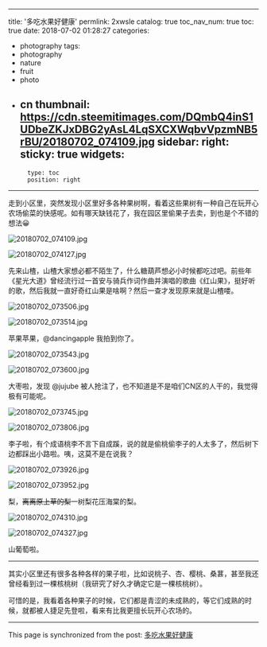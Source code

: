 
---
title: '多吃水果好健康'
permlink: 2xwsle
catalog: true
toc_nav_num: true
toc: true
date: 2018-07-02 01:28:27
categories:
- photography
tags:
- photography
- nature
- fruit
- photo
- cn
thumbnail: https://cdn.steemitimages.com/DQmbQ4inS1UDbeZKJxDBG2yAsL4LqSXCXWqbvVpzmNB5rBU/20180702_074109.jpg
sidebar:
    right:
        sticky: true
widgets:
    -
        type: toc
        position: right
---


走到小区里，突然发现小区里好多各种果树啊，看着这些果树有一种自己在玩开心农场偷菜的快感呢。如有哪天缺钱花了，我在园区里偷果子去卖，到也是个不错的想法😀

![20180702_074109.jpg](https://cdn.steemitimages.com/DQmbQ4inS1UDbeZKJxDBG2yAsL4LqSXCXWqbvVpzmNB5rBU/20180702_074109.jpg)

![20180702_074127.jpg](https://cdn.steemitimages.com/DQmaMqjzaQXaAaPNLVh1WRbepCWEYg3CuGRxbtaZukSYUmS/20180702_074127.jpg)

先来山楂，山楂大家想必都不陌生了，什么糖葫芦想必小时候都吃过吧。前些年《星光大道》曾经流行过一首安与骑兵作词作曲并演唱的歌曲《红山果》，挺好听的歌，然后我就一直好奇红山果是啥啊？然后一查才发现原来就是山楂喽。

![20180702_073506.jpg](https://cdn.steemitimages.com/DQmWqQsaScXtKLrUtYKUKFt9LiQ8quQNhmsZ57djnvdgwpi/20180702_073506.jpg)

![20180702_073514.jpg](https://cdn.steemitimages.com/DQmVGvdVWr5qQYfqj5zP6sE6w4Y6scjXEuH1hRixTLfoSVP/20180702_073514.jpg)

苹果苹果，@dancingapple 我拍到你了。

![20180702_073543.jpg](https://cdn.steemitimages.com/DQmZbz5LTSzKhw14dGimhZ28HSh4ChxbeTfj5sQQ4QcpW25/20180702_073543.jpg)

![20180702_073600.jpg](https://cdn.steemitimages.com/DQmat5kd5uQbEURv8RTnkrNjwAbMryAxGgM4dTLMaE8jtdt/20180702_073600.jpg)

大枣啦，发现 @jujube 被人抢注了，也不知道是不是咱们CN区的人干的，我觉得极有可能呢。

![20180702_073745.jpg](https://cdn.steemitimages.com/DQmaW6jMSyPMxzqbgVeJacHHKdF4STBkNM9qDKFFDwcULYd/20180702_073745.jpg)

![20180702_073806.jpg](https://cdn.steemitimages.com/DQmbgmD6h2MDsqQxQynL1MRT3wcNeQQrpU9t5ZtrWTbbPzZ/20180702_073806.jpg)

李子啦，有个成语桃李不言下自成蹊，说的就是偷桃偷李子的人太多了，然后树下边都踩出小路啦。咦，这莫不是在说我？

![20180702_073926.jpg](https://cdn.steemitimages.com/DQmXYeAX6zn4H3icmSNJAK2AuPYTV1PbGeMcZvTB7DBKtqM/20180702_073926.jpg)

![20180702_073952.jpg](https://cdn.steemitimages.com/DQmU6J7LZStd8MzS4seJZaEEA3vdzQkKzWFpRWiMeKzrHYj/20180702_073952.jpg)

梨，~~离离原上草的梨~~一树梨花压海棠的梨。

![20180702_074310.jpg](https://cdn.steemitimages.com/DQme8PoqxA7nwvC2DTvyDYHJipx3fuA9vLt3qhUApG1Waz4/20180702_074310.jpg)

![20180702_074327.jpg](https://cdn.steemitimages.com/DQmS4KzMxHkL8sD66oaaSf4TbWh3t28dZohPDThG7qN7vFr/20180702_074327.jpg)

山葡萄啦。

----

其实小区里还有很多各种各样的果子啦，比如说桃子、杏、樱桃、桑葚，甚至我还曾经看到过一棵核桃树（我研究了好久才确定它是一棵核桃树）。

可惜的是，我看着各种果子的时候，它们都是青涩的未成熟的，等它们成熟的时候，就都被人捷足先登啦，看来有比我更擅长玩开心农场的。

- - -

This page is synchronized from the post: [多吃水果好健康](https://steemit.com/@oflyhigh/2xwsle)
